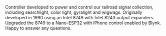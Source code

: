 Controller developed to power and control our railroad signal collection, including searchlight, color light, gyralight and wigwags.  Originally developed in 1990 using an Intel 8749 with Intel 8243 output expanders.  Upgraded the 8749 to a Nano-ESP32 with iPhone control enabled by Blynk.  Happy to answer any questions.
